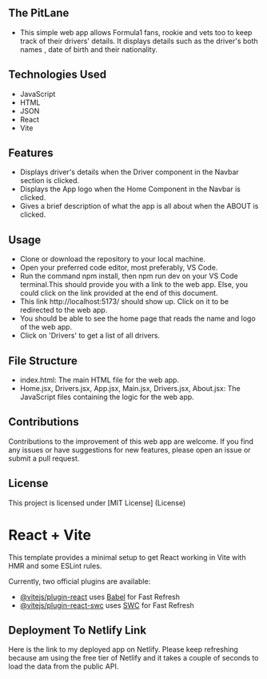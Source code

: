 ## The PitLane
- This simple web app allows Formula1 fans, rookie and vets too to keep track of their drivers' details. It displays details such as the driver's both names , date of birth and their nationality.

## Technologies Used
- JavaScript
- HTML
- JSON
- React
- Vite

## Features
- Displays driver's details when the Driver component in the Navbar section is clicked. 
- Displays the App logo when the Home Component in the Navbar is clicked.
- Gives  a brief description of what  the app is all about when the ABOUT is clicked.

## Usage
- Clone or download the repository to your local machine.
- Open your preferred code editor, most preferably, VS Code.
- Run the command npm install, then npm run dev on your VS Code terminal.This should provide you with a link to the web app. Else, you could click on the link provided at the end of this document.
- This link  http://localhost:5173/ should show up. Click on it to be redirected to the web app.
- You should be able to see the home page that reads the name and logo of the web app.
- Click on 'Drivers' to get a list of all drivers.


## File Structure

- index.html: The main HTML file for the web app.
- Home.jsx, Drivers.jsx, App.jsx, Main.jsx, Drivers.jsx, About.jsx: The JavaScript files containing the logic for the web app.


## Contributions
Contributions to the improvement of this web app are welcome. If you find any issues or have suggestions for new features, please open an issue or submit a pull request.

## License
This project is  licensed under [MIT License] (License)

# React + Vite

This template provides a minimal setup to get React working in Vite with HMR and some ESLint rules.

Currently, two official plugins are available:

- [@vitejs/plugin-react](https://github.com/vitejs/vite-plugin-react/blob/main/packages/plugin-react/README.md) uses [Babel](https://babeljs.io/) for Fast Refresh
- [@vitejs/plugin-react-swc](https://github.com/vitejs/vite-plugin-react-swc) uses [SWC](https://swc.rs/) for Fast Refresh

## Deployment To Netlify Link
Here is the link to my deployed app on Netlify. Please keep refreshing because am using the free tier of Netlify and it takes a couple of seconds to load the data from the public API.